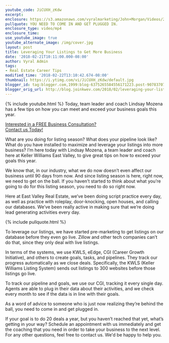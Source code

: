 ```yaml
---
youtube_code: JiCUXH_zKdw
excerpt:
enclosure: https://s3.amazonaws.com/vyralmarketing/John+Morgan/Videos/2018/February/East+Valley+Real+Estate+Careers-+Leveraging+Your+Listings+to+Get+More+Business.mp4
pullquote: YOU NEED TO COME IN AND GET PLUGGED IN.
enclosure_type: video/mp4
enclosure_time:
use_youtube_image: true
youtube_alternate_image: /img/cover.jpg
layout: post
title: Leveraging Your Listings to Get More Business
date: '2018-02-21T10:11:00.000-08:00'
author: Vyral Admin
tags:
- Real Estate Career Tips
modified_time: '2018-02-22T13:10:42.674-08:00'
thumbnail: https://i.ytimg.com/vi/JiCUXH_zKdw/default.jpg
blogger_id: tag:blogger.com,1999:blog-6375265584556171223.post-9078370730250233376
blogger_orig_url: http://blog.joinkwev.com/2018/02/leveraging-your-listings-to-get-more.html
---
```

{% include youtube.html %}
Today, team leader and coach Lindsay Mozena has a few tips on how you can meet and exceed your business goals this year.

<div class="post-cta">
<a href="http://www.joinkwev.com/apply" target="_blank">Interested in a FREE Business Consultation?<br>
Contact us Today!</a>
</div>

What are you doing for listing season? What does your pipeline look like? What do you have installed to maximize and leverage your listings into more business? I’m here today with Lindsay Mozena, a team leader and coach here at Keller Williams East Valley, to give great tips on how to exceed your goals this year.

We know that, in our industry, what we do now doesn’t even affect our business until 90 days from now. And since listing season is here, right now, we need to get on the ball. If you haven’t started to think about what you’re going to do for this listing season, you need to do so right now.

Here at East Valley Real Estate, we’ve been doing script practice every day, as well as practice with roleplay, door-knocking, open houses, and calling our databases. We’ve been really active in making sure that we’re doing lead generating activities every day.

{% include pullquote.html %}

To leverage our listings, we have started pre-marketing to get listings on our database before they even go live. Zillow and other tech companies can’t do that, since they only deal with live listings.

In terms of the systems, we use KWLS, eEdge, CGI (Career Growth Initiative), and others to create goals, tasks, and pipelines. They track our progress automatically as we close deals. Specifically, the KWLS (Keller Williams Listing System) sends out listings to 300 websites before those listings go live.

To track our pipeline and goals, we use our CGI, tracking it every single day. Agents are able to plug in their data about their activities, and we check every month to see if the data is in line with their goals.

As a word of advice to someone who is just now realizing they’re behind the ball, you need to come in and get plugged in.

If your goal is to do 20 deals a year, but you haven’t reached that yet, what’s getting in your way? Schedule an appointment with us immediately and get the coaching that you need in order to take your business to the next level. For any other questions, feel free to contact us. We'd be happy to help you.
